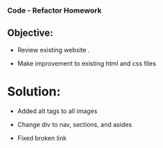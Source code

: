 

### Code - Refactor Homework

## Objective:

* Review existing website .

* Make improvement to existing html and css files

# Solution:

* Added alt tags to all images 

* Change div to nav, sections, and asides 

* Fixed broken link
